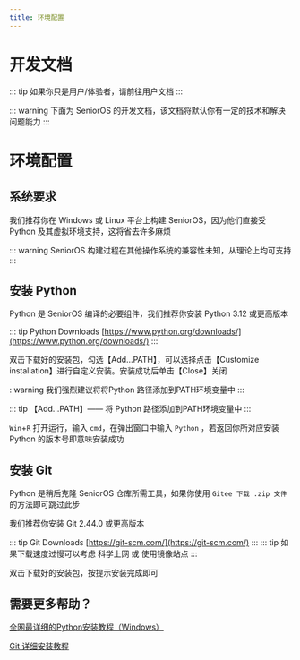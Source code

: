 ```yaml
---
title: 环境配置
---
```


# 开发文档

::: tip
如果你只是用户/体验者，请前往用户文档
:::

::: warning
下面为 SeniorOS 的开发文档，该文档将默认你有一定的技术和解决问题能力
:::

# 环境配置

## 系统要求

我们推荐你在 Windows 或 Linux 平台上构建 SeniorOS，因为他们直接受 Python 及其虚拟环境支持，这将省去许多麻烦


::: warning
SeniorOS 构建过程在其他操作系统的兼容性未知，从理论上均可支持
:::

## 安装 Python

Python 是 SeniorOS 编译的必要组件，我们推荐你安装 Python 3.12 或更高版本

::: tip
Python Downloads [https://www.python.org/downloads/](https://www.python.org/downloads/)
:::

双击下载好的安装包，勾选【Add…PATH】，可以选择点击【Customize installation】进行自定义安装。安装成功后单击【Close】关闭

: warning
我们强烈建议将将Python 路径添加到PATH环境变量中
:::

::: tip
【Add…PATH】—— 将 Python 路径添加到PATH环境变量中
:::

`Win`+`R` 打开运行，输入 `cmd`，在弹出窗口中输入 `Python` ，若返回你所对应安装 Python 的版本号即意味安装成功

## 安装 Git <Badge type="tip" text="可选" />

Python 是稍后克隆 SeniorOS 仓库所需工具，如果你使用 `Gitee 下载 .zip 文件` 的方法即可跳过此步

我们推荐你安装 Git 2.44.0 或更高版本

::: tip
Git Downloads [https://git-scm.com/](https://git-scm.com/)
:::
::: tip
如果下载速度过慢可以考虑 科学上网 或 使用镜像站点
:::

双击下载好的安装包，按提示安装完成即可

## 需要更多帮助？

[全网最详细的Python安装教程（Windows）](https://zhuanlan.zhihu.com/p/344887837)

[Git 详细安装教程](https://blog.csdn.net/mukes/article/details/115693833)
